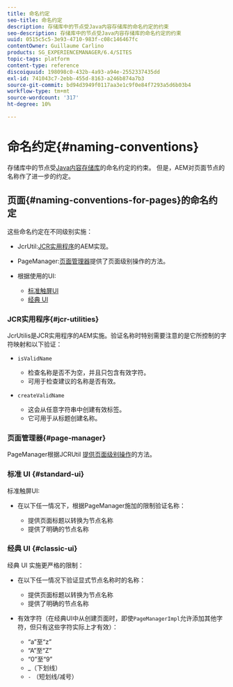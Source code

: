 ```yaml
---
title: 命名约定
seo-title: 命名约定
description: 存储库中的节点受Java内容存储库的命名约定的约束
seo-description: 存储库中的节点受Java内容存储库的命名约定的约束
uuid: 0515c5c5-3e93-4710-983f-c08c146467fc
contentOwner: Guillaume Carlino
products: SG_EXPERIENCEMANAGER/6.4/SITES
topic-tags: platform
content-type: reference
discoiquuid: 198098c0-432b-4a93-a94e-2552337435dd
exl-id: 741043c7-2ebb-455d-8163-a246b874a7b3
source-git-commit: bd94d3949f0117aa3e1c9f0e84f7293a5d6b03b4
workflow-type: tm+mt
source-wordcount: '317'
ht-degree: 10%

---
```


# 命名约定{#naming-conventions}

存储库中的节点受[Java内容存储库](/help/sites-developing/the-basics.md#java-content-repository)的命名约定的约束。 但是，AEM对页面节点的名称作了进一步的约定。

## 页面{#naming-conventions-for-pages}的命名约定

这些命名约定在不同级别实施：

* JcrUtil:[JCR实用程序](#jcr-utilities)的AEM实现。
* PageManager:[页面管理器](#page-manager)提供了页面级别操作的方法。
* 根据使用的UI:

   * [标准触屏UI](#standard-ui)
   * [经典 UI](#classic-ui)

### JCR实用程序{#jcr-utilities}

[](https://helpx.adobe.com/experience-manager/6-4/sites/developing/using/reference-materials/javadoc/index.html?com/day/cq/commons/jcr/JcrUtil.html) JcrUtilis是JCR实用程序的AEM实施。验证名称时特别需要注意的是它所控制的字符映射和以下验证：

* `isValidName`

   * 检查名称是否不为空，并且只包含有效字符。
   * 可用于检查建议的名称是否有效。

* `createValidName`

   * 这会从任意字符串中创建有效标签。
   * 它可用于从标题创建名称。

### 页面管理器{#page-manager}

[](https://helpx.adobe.com/experience-manager/6-4/sites/developing/using/reference-materials/javadoc/com/day/cq/wcm/api/PageManager.html) PageManager根据JCRUtil [提供页面级别操作](#jcr-utilities)的方法。

### 标准 UI {#standard-ui}

标准触屏UI:

* 在以下任一情况下，根据PageManager施加的限制验证名称：

   * 提供页面标题以转换为节点名称
   * 提供了明确的节点名称

### 经典 UI {#classic-ui}

经典 UI 实施更严格的限制：

* 在以下任一情况下验证显式节点名称时的名称：

   * 提供页面标题以转换为节点名称
   * 提供了明确的节点名称

* 有效字符（在经典UI中从创建页面时，即使`PageManagerImpl`允许添加其他字符，但只有这些字符实际上才有效）：

   * “a”至“z”
   * “A”至“Z”
   * “0”至“9”
   * _（下划线）
   * `-` （短划线/减号）
